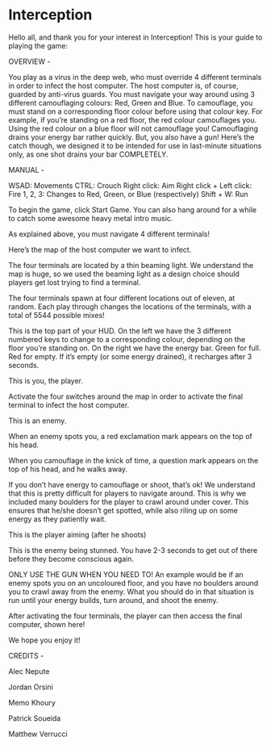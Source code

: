 # Interception
Hello all, and thank you for your interest in Interception! This is your guide to playing the game:

OVERVIEW -

You play as a virus in the deep web, who must override 4 different terminals in order to infect the host computer. The host computer is, of course, guarded by anti-virus guards. You must navigate your way around using 3 different camouflaging colours: Red, Green and Blue. To camouflage, you must stand on a corresponding floor colour before using that colour key. For example, if you’re standing on a red floor, the red colour camouflages you. Using the red colour on a blue floor will not camouflage you!  Camouflaging drains your energy bar rather quickly. But, you also have a gun! Here’s the catch though, we designed it to be intended for use in last-minute situations only, as one shot drains your bar COMPLETELY. 


MANUAL -

WSAD: Movements
CTRL: Crouch
Right click: Aim
Right click + Left click: Fire
1, 2, 3: Changes to Red, Green, or Blue (respectively)
Shift + W: Run


To begin the game, click Start Game. You can also hang around for a while to catch some awesome heavy metal intro music. 

As explained above, you must navigate 4 different terminals! 

Here’s the map of the host computer we want to infect.

The four terminals are located by a thin beaming light. We understand the map is huge, so we used the beaming light as a design choice should players get lost trying to find a terminal. 

The four terminals spawn at four different locations out of eleven, at random. Each play through changes the locations of the terminals, with a total of 5544 possible mixes! 

This is the top part of your HUD. 
On the left we have the 3 different numbered keys to change to a corresponding colour, depending on the floor you’re standing on.
On the right we have the energy bar. Green for full. Red for empty. If it’s empty (or some energy drained), it recharges after 3 seconds. 

This is you, the player. 

Activate the four switches around the map in order to activate the final terminal to infect the host computer. 

This is an enemy. 

When an enemy spots you, a red exclamation mark appears on the top of his head. 

When you camouflage in the knick of time, a question mark appears on the top of his head, and he walks away. 

If you don’t have energy to camouflage or shoot, that’s ok! We understand that this is pretty difficult for players to navigate around. This is why we included many boulders for the player to crawl around under cover. This ensures that he/she doesn’t get spotted, while also riling up on some energy as they patiently wait. 

This is the player aiming (after he shoots) 

This is the enemy being stunned. You have 2-3 seconds to get out of there before they become conscious again. 

ONLY USE THE GUN WHEN YOU NEED TO! An example would be if an enemy spots you on an uncoloured floor, and you have no boulders around you to crawl away from the enemy. What you should do in that situation is run until your energy builds, turn around, and shoot the enemy. 

After activating the four terminals, the player can then access the final computer, shown here!

We hope you enjoy it! 

CREDITS - 

Alec Nepute

Jordan Orsini

Memo Khoury

Patrick Soueida

Matthew Verrucci








